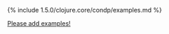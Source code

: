 {% include 1.5.0/clojure.core/condp/examples.md %}

[Please add examples!](https://github.com/arrdem/grimoire/edit/master/_includes/1.6.0/clojure.core/condp/examples.md)
